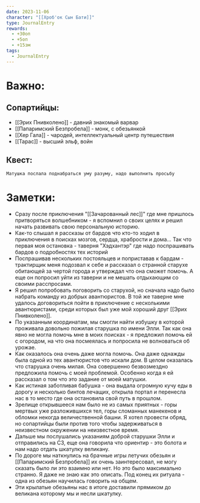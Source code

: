 ```yaml
---
date: 2023-11-06
character: "[[Хроб'ок Сын Бати]]"
type: JournalEntry
rewards:
  - +30оп
  - +5оп
  - +15зм
tags:
  - JournalEntry
---
```

# Важно:
## Сопартийцы:
- [[Эрих Пнивколено]] - давний знакомый варвар
- [[Папаримский Безпробела]] - монк, с обезьянкой
- [[Хер Гала]] - чародей, интеллектуальный центр путешествия
- [[Тарас]] - высший эльф, войн

## Квест:
```
Матушка послала поднабраться уму разуму, надо выполнить просьбу
```
# Заметки:
- Сразу после приключения "[[Зачарованный лес]]" где мне пришлось притворяться волшебником - я вспомнил о своих целях и решил начать развивать свою персональную историю.
- Как-то слышал я рассказы от бардов что кто-то ходил в приключения в поисках мозгов, сердца, храбрости и дома... Так что первая моя остановка - таверня "Хэдхантэр" где надо поспрашивать бардов о подробностях тех историй
- Поспрашивав нескольких постояльцев и поприставав к бардам - трактирщик меня подозвал к себе и рассказал о странной старухе обитающей за чертой города и утверждал что она сможет помочь. А еще он попросил уйти из таверни и не мешать отдыхающим со своими расспросами.
- Я решил попробовать поговорить со старухой, но сначала надо было набрать команду из добрых авантюристов. В той же таверне мне удалось договориться пойти в приключение с несколькими авантюристами, среди которых был уже мой хороший друг [[Эрих Пнивколено]].
- По указанным координатам, мы смогли найти избушку в которой проживала довольно пожилая старушка по имени Элли. Так как она явно не могла помочь мне в моих поисках - я предложил помочь ей с огородом, на что она посмеялась и попросила не волноваться об урожае.
- Как оказалось она очень даже могла помочь. Она даже однажды была одной из тех авантюристов что искали дом. В целом оказалась что старушка очень милая. Она совершенно безвозмездно предложила помочь с моей проблемой. Особенно когда я ей рассказал о том что это задание от моей матушки.
- Как истиная заботливая бабушка - она выдала огромную кучу еды в дорогу и несколько бинтов лечащих, открыла портал и перенесла нас в то место где она остановила свой путь в прошлом.
- Зрелище открывшееся нам было не из самых приятных - горы мертвых уже разложившихся тел, горы сломанных манекенов и обломки некогда величественной башни. Я хотел провести обряд, но сопартийцы были против того чтобы задерживаться в неизвестном окружении на неизвестное время.
- Дальше мы послушались указаниям доброй старушки Элли и отправились на СЗ, еще она говорила что ориентир - это болота и нам надо отдать шкатулку великану.
- По дороге мы наткнулись на брачные игры летучих обезьян и [[Папаримский Безпробела]] их очень заинтересовал, не могу сказать было ли это взаимно или нет. Но это было максимально странно. Я даже не знаю как это описать. Под конец их ритуала - одна из обезьян научилась говорить на общем.
- Эти крылатые обезьяны нас в итоге доставили прямиком до великана которому мы и несли шкатулку.
